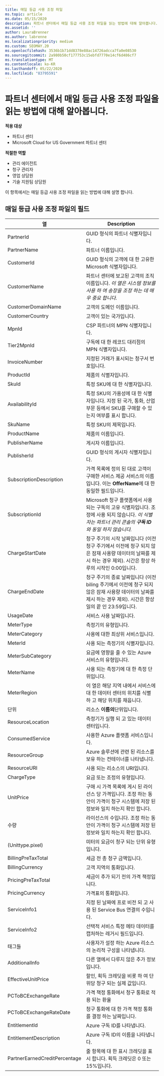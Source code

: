 ```yaml
---
title: 매일 등급 사용 조정 파일
ms.topic: article
ms.date: 05/15/2020
description: 파트너 센터에서 매일 등급 사용 조정 파일을 읽는 방법에 대해 알아봅니다.
ms.assetid: ''
author: LauraBrenner
ms.author: labrenne
ms.localizationpriority: medium
ms.custom: SEOMAY.20
ms.openlocfilehash: 3536b1b71dd8378e88ac14726adcca7fa0e08530
ms.sourcegitcommit: 2a980b50cf177753c15ebfd7770e14cf6d486cf7
ms.translationtype: MT
ms.contentlocale: ko-KR
ms.lasthandoff: 05/22/2020
ms.locfileid: "83795591"
---
```

# <a name="learn-how-to-read-daily-rated-usage-reconciliation-files-in-partner-center"></a>파트너 센터에서 매일 등급 사용 조정 파일을 읽는 방법에 대해 알아봅니다.

**적용 대상**

- 파트너 센터
- Microsoft Cloud for US Government 파트너 센터

**적절한 역할**

- 관리 에이전트
- 청구 관리자
- 영업 상담원
- 기술 지원팀 상담원

이 항목에서는 매일 등급 사용 조정 파일을 읽는 방법에 대해 설명 합니다.

## <a name="fields-in-daily-rated-usage-reconciliation-files"></a>매일 등급 사용 조정 파일의 필드

| 열 | Description |
| ------ | ----------- |
| PartnerId | GUID 형식의 파트너 식별자입니다. |
| PartnerName | 파트너 이름입니다. |
| CustomerId | GUID 형식의 고객에 대 한 고유한 Microsoft 식별자입니다. |
| CustomerName | 파트너 센터에 보고된 고객의 조직 이름입니다. *이 열은 시스템 정보를 사용 하 여 송장을 조정 하는 데 매우 중요 합니다.* |
| CustomerDomainName | 고객의 도메인 이름입니다. |
| CustomerCountry | 고객이 있는 국가입니다. |
| MpnId | CSP 파트너의 MPN 식별자입니다. |
| Tier2MpnId | 구독에 대 한 레코드 대리점의 MPN 식별자입니다. |
| InvoiceNumber | 지정된 거래가 표시되는 청구서 번호입니다. |
| ProductId | 제품의 식별자입니다. |
| SkuId | 특정 SKU에 대 한 식별자입니다. |
| AvailabilityId | 특정 SKU의 가용성에 대 한 식별자입니다. 지정 된 국가, 통화, 산업 부문 등에서 SKU를 구매할 수 있는지 여부를 표시 합니다. |
| SkuName | 특정 SKU의 제목입니다. |
| ProductName | 제품의 이름입니다. |
| PublisherName | 게시자 이름입니다. |
| PublisherId | GUID 형식의 게시자 식별자입니다. |
| SubscriptionDescription | 가격 목록에 정의 된 대로 고객이 구매한 서비스 제공 서비스의 이름입니다. 이는 **OfferName**에 대 한 동일한 필드입니다. |
| SubscriptionId | Microsoft 청구 플랫폼에서 사용되는 구독의 고유 식별자입니다. 조정에 사용 되지 않습니다. *이 식별자는 파트너 관리 콘솔의 **구독 ID** 와 동일 하지 않습니다.* |
| ChargeStartDate | 청구 주기의 시작 날짜입니다 (이전 청구 주기에서 이전에 청구 되지 않은 잠재 사용량 데이터의 날짜를 제시 하는 경우 제외). 시간은 항상 하루의 시작인 0:00입니다. |
| ChargeEndDate | 청구 주기의 종료 날짜입니다 (이전 biling 주기에서 이전에 청구 되지 않은 잠재 사용량 데이터의 날짜를 제시 하는 경우 제외). 시간은 항상 일의 끝 인 23:59입니다. |
| UsageDate | 서비스 사용 날짜입니다. |
| MeterType | 측정기의 유형입니다. |
| MeterCategory | 사용에 대한 최상위 서비스입니다. |
| MeterId | 사용 되는 측정기의 식별자입니다. |
| MeterSubCategory | 요금에 영향을 줄 수 있는 Azure 서비스의 유형입니다. |
| MeterName | 사용 되는 측정기에 대 한 측정 단위입니다. |
| MeterRegion | 이 열은 해당 지역 내에서 서비스에 대 한 데이터 센터의 위치를 식별 하 고 해당 위치를 채웁니다. |
| 단위 | 리소스 **이름의**단위입니다. |
| ResourceLocation | 측정기가 실행 되 고 있는 데이터 센터입니다. |
| ConsumedService | 사용한 Azure 플랫폼 서비스입니다. |
| ResourceGroup | Azure 솔루션에 관련 된 리소스를 보유 하는 컨테이너를 나타냅니다. |
| ResourceURI | 사용 되는 리소스의 URI입니다. |
| ChargeType | 요금 또는 조정의 유형입니다.  |
| UnitPrice | 구매 시 가격 목록에 게시 된 라이선스 당 가격입니다. 조정 하는 동안이 가격이 청구 시스템에 저장 된 정보와 일치 하는지 확인 합니다. |
| 수량 | 라이선스의 수입니다. 조정 하는 동안이 가격이 청구 시스템에 저장 된 정보와 일치 하는지 확인 합니다. |
| (Unittype.pixel) | 미터의 요금이 청구 되는 단위 유형입니다.  |
| BillingPreTaxTotal | 세금 전 총 청구 금액입니다. |
| BillingCurrency | 고객 지역의 통화입니다. |
| PricingPreTaxTotal | 세금이 추가 되기 전의 가격 책정입니다. |
| PricingCurrency | 가격표의 통화입니다. |
| ServiceInfo1 | 지정 된 날짜에 프로 비전 되 고 사용 된 Service Bus 연결의 수입니다. |
| ServiceInfo2 | 선택적 서비스 특정 메타 데이터를 캡처하는 레거시 필드입니다. |
| 태그들 | 사용자가 설정 하는 Azure 리소스의 논리적 구성을 나타냅니다. |
| AdditionalInfo | 다른 열에서 다루지 않은 추가 정보입니다. |
| EffectiveUnitPrice | 할인, 획득 크레딧을 비롯 하 여 단위당 청구 되는 실제 값입니다. |
| PCToBCExchangeRate | 가격 책정 통화에서 청구 통화로 적용 되는 환율 |
| PCToBCExchangeRateDate | 청구 통화에 대 한 가격 책정 통화를 결정 하는 날짜입니다. |
| EntitlementId | Azure 구독 ID를 나타냅니다. |
| EntitlementDescription | Azure 구독 ID의 이름을 나타냅니다. |
| PartnerEarnedCreditPercentage | 줄 항목에 대 한 표시 크레딧을 표시 합니다. 획득 크레딧은 0 또는 15%입니다. |
